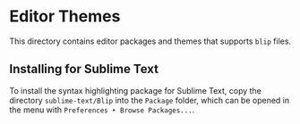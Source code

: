 Editor Themes
=============

This directory contains editor packages and themes that supports `blip` files.


Installing for Sublime Text
-----------------------------------

To install the syntax highlighting package for Sublime Text, copy the directory `sublime-text/Blip` into the `Package` folder, which can be
opened in the menu with `Preferences ‣ Browse Packages...`.
